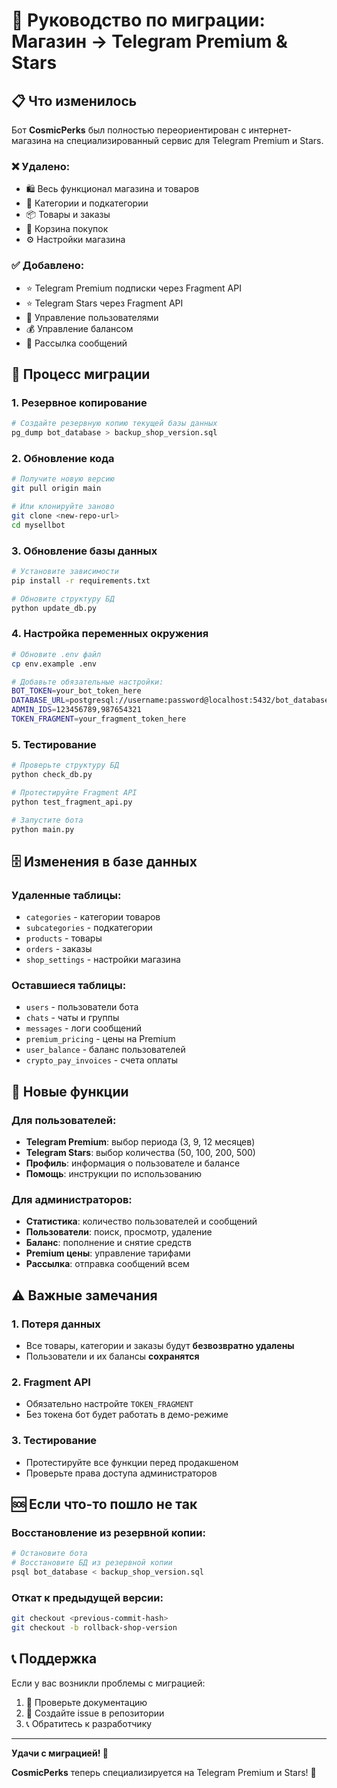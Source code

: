 # 🚀 Руководство по миграции: Магазин → Telegram Premium & Stars

## 📋 Что изменилось

Бот **CosmicPerks** был полностью переориентирован с интернет-магазина на специализированный сервис для Telegram Premium и Stars.

### ❌ Удалено:
- 🛍️ Весь функционал магазина и товаров
- 📂 Категории и подкатегории
- 📦 Товары и заказы
- 🛒 Корзина покупок
- ⚙️ Настройки магазина

### ✅ Добавлено:
- ⭐ Telegram Premium подписки через Fragment API
- ⭐ Telegram Stars через Fragment API
- 👥 Управление пользователями
- 💰 Управление балансом
- 📢 Рассылка сообщений

## 🔄 Процесс миграции

### 1. Резервное копирование
```bash
# Создайте резервную копию текущей базы данных
pg_dump bot_database > backup_shop_version.sql
```

### 2. Обновление кода
```bash
# Получите новую версию
git pull origin main

# Или клонируйте заново
git clone <new-repo-url>
cd mysellbot
```

### 3. Обновление базы данных
```bash
# Установите зависимости
pip install -r requirements.txt

# Обновите структуру БД
python update_db.py
```

### 4. Настройка переменных окружения
```bash
# Обновите .env файл
cp env.example .env

# Добавьте обязательные настройки:
BOT_TOKEN=your_bot_token_here
DATABASE_URL=postgresql://username:password@localhost:5432/bot_database
ADMIN_IDS=123456789,987654321
TOKEN_FRAGMENT=your_fragment_token_here
```

### 5. Тестирование
```bash
# Проверьте структуру БД
python check_db.py

# Протестируйте Fragment API
python test_fragment_api.py

# Запустите бота
python main.py
```

## 🗄️ Изменения в базе данных

### Удаленные таблицы:
- `categories` - категории товаров
- `subcategories` - подкатегории
- `products` - товары
- `orders` - заказы
- `shop_settings` - настройки магазина

### Оставшиеся таблицы:
- `users` - пользователи бота
- `chats` - чаты и группы
- `messages` - логи сообщений
- `premium_pricing` - цены на Premium
- `user_balance` - баланс пользователей
- `crypto_pay_invoices` - счета оплаты

## 🔧 Новые функции

### Для пользователей:
- **Telegram Premium**: выбор периода (3, 9, 12 месяцев)
- **Telegram Stars**: выбор количества (50, 100, 200, 500)
- **Профиль**: информация о пользователе и балансе
- **Помощь**: инструкции по использованию

### Для администраторов:
- **Статистика**: количество пользователей и сообщений
- **Пользователи**: поиск, просмотр, удаление
- **Баланс**: пополнение и снятие средств
- **Premium цены**: управление тарифами
- **Рассылка**: отправка сообщений всем

## ⚠️ Важные замечания

### 1. Потеря данных
- Все товары, категории и заказы будут **безвозвратно удалены**
- Пользователи и их балансы **сохранятся**

### 2. Fragment API
- Обязательно настройте `TOKEN_FRAGMENT`
- Без токена бот будет работать в демо-режиме

### 3. Тестирование
- Протестируйте все функции перед продакшеном
- Проверьте права доступа администраторов

## 🆘 Если что-то пошло не так

### Восстановление из резервной копии:
```bash
# Остановите бота
# Восстановите БД из резервной копии
psql bot_database < backup_shop_version.sql
```

### Откат к предыдущей версии:
```bash
git checkout <previous-commit-hash>
git checkout -b rollback-shop-version
```

## 📞 Поддержка

Если у вас возникли проблемы с миграцией:

1. 📖 Проверьте документацию
2. 🐛 Создайте issue в репозитории
3. 📞 Обратитесь к разработчику

---

**Удачи с миграцией! 🚀**

**CosmicPerks** теперь специализируется на Telegram Premium и Stars! 🌟 